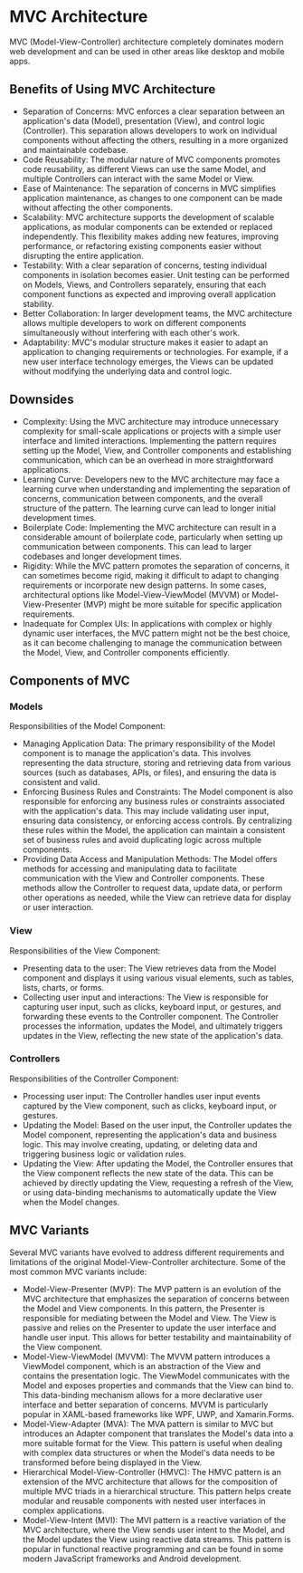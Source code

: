 # MVC Architecture

MVC (Model-View-Controller) architecture completely dominates modern web development and can be used in other areas like desktop and mobile apps.

## Benefits of Using MVC Architecture

- Separation of Concerns: MVC enforces a clear separation between an application's data (Model), presentation (View), and control logic (Controller). This separation allows developers to work on individual components without affecting the others, resulting in a more organized and maintainable codebase.
- Code Reusability: The modular nature of MVC components promotes code reusability, as different Views can use the same Model, and multiple Controllers can interact with the same Model or View.
- Ease of Maintenance: The separation of concerns in MVC simplifies application maintenance, as changes to one component can be made without affecting the other components.
- Scalability: MVC architecture supports the development of scalable applications, as modular components can be extended or replaced independently. This flexibility makes adding new features, improving performance, or refactoring existing components easier without disrupting the entire application.
- Testability: With a clear separation of concerns, testing individual components in isolation becomes easier. Unit testing can be performed on Models, Views, and Controllers separately, ensuring that each component functions as expected and improving overall application stability.
- Better Collaboration: In larger development teams, the MVC architecture allows multiple developers to work on different components simultaneously without interfering with each other's work.
- Adaptability: MVC's modular structure makes it easier to adapt an application to changing requirements or technologies. For example, if a new user interface technology emerges, the Views can be updated without modifying the underlying data and control logic.

## Downsides

- Complexity: Using the MVC architecture may introduce unnecessary complexity for small-scale applications or projects with a simple user interface and limited interactions. Implementing the pattern requires setting up the Model, View, and Controller components and establishing communication, which can be an overhead in more straightforward applications.
- Learning Curve: Developers new to the MVC architecture may face a learning curve when understanding and implementing the separation of concerns, communication between components, and the overall structure of the pattern. The learning curve can lead to longer initial development times.
- Boilerplate Code: Implementing the MVC architecture can result in a considerable amount of boilerplate code, particularly when setting up communication between components. This can lead to larger codebases and longer development times.
- Rigidity: While the MVC pattern promotes the separation of concerns, it can sometimes become rigid, making it difficult to adapt to changing requirements or incorporate new design patterns. In some cases, architectural options like Model-View-ViewModel (MVVM) or Model-View-Presenter (MVP) might be more suitable for specific application requirements.
- Inadequate for Complex UIs: In applications with complex or highly dynamic user interfaces, the MVC pattern might not be the best choice, as it can become challenging to manage the communication between the Model, View, and Controller components efficiently.

## Components of MVC

### Models

Responsibilities of the Model Component:

- Managing Application Data: The primary responsibility of the Model component is to manage the application's data. This involves representing the data structure, storing and retrieving data from various sources (such as databases, APIs, or files), and ensuring the data is consistent and valid.
- Enforcing Business Rules and Constraints: The Model component is also responsible for enforcing any business rules or constraints associated with the application's data. This may include validating user input, ensuring data consistency, or enforcing access controls. By centralizing these rules within the Model, the application can maintain a consistent set of business rules and avoid duplicating logic across multiple components.
- Providing Data Access and Manipulation Methods: The Model offers methods for accessing and manipulating data to facilitate communication with the View and Controller components. These methods allow the Controller to request data, update data, or perform other operations as needed, while the View can retrieve data for display or user interaction.

### View

Responsibilities of the View Component:

- Presenting data to the user: The View retrieves data from the Model component and displays it using various visual elements, such as tables, lists, charts, or forms.
- Collecting user input and interactions: The View is responsible for capturing user input, such as clicks, keyboard input, or gestures, and forwarding these events to the Controller component. The Controller processes the information, updates the Model, and ultimately triggers updates in the View, reflecting the new state of the application's data.

### Controllers

Responsibilities of the Controller Component:

- Processing user input: The Controller handles user input events captured by the View component, such as clicks, keyboard input, or gestures.
- Updating the Model: Based on the user input, the Controller updates the Model component, representing the application's data and business logic. This may involve creating, updating, or deleting data and triggering business logic or validation rules.
- Updating the View: After updating the Model, the Controller ensures that the View component reflects the new state of the data. This can be achieved by directly updating the View, requesting a refresh of the View, or using data-binding mechanisms to automatically update the View when the Model changes.

## MVC Variants

Several MVC variants have evolved to address different requirements and limitations of the original Model-View-Controller architecture. Some of the most common MVC variants include:

- Model-View-Presenter (MVP): The MVP pattern is an evolution of the MVC architecture that emphasizes the separation of concerns between the Model and View components. In this pattern, the Presenter is responsible for mediating between the Model and View. The View is passive and relies on the Presenter to update the user interface and handle user input. This allows for better testability and maintainability of the View component.
- Model-View-ViewModel (MVVM): The MVVM pattern introduces a ViewModel component, which is an abstraction of the View and contains the presentation logic. The ViewModel communicates with the Model and exposes properties and commands that the View can bind to. This data-binding mechanism allows for a more declarative user interface and better separation of concerns. MVVM is particularly popular in XAML-based frameworks like WPF, UWP, and Xamarin.Forms.
- Model-View-Adapter (MVA): The MVA pattern is similar to MVC but introduces an Adapter component that translates the Model's data into a more suitable format for the View. This pattern is useful when dealing with complex data structures or when the Model's data needs to be transformed before being displayed in the View.
- Hierarchical Model-View-Controller (HMVC): The HMVC pattern is an extension of the MVC architecture that allows for the composition of multiple MVC triads in a hierarchical structure. This pattern helps create modular and reusable components with nested user interfaces in complex applications.
- Model-View-Intent (MVI): The MVI pattern is a reactive variation of the MVC architecture, where the View sends user intent to the Model, and the Model updates the View using reactive data streams. This pattern is popular in functional reactive programming and can be found in some modern JavaScript frameworks and Android development.